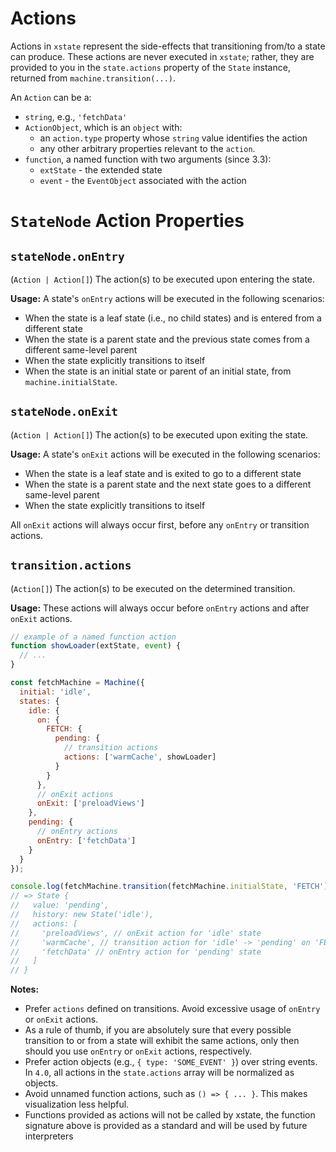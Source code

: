 # Actions

Actions in `xstate` represent the side-effects that transitioning from/to a state can produce. These actions are never executed in `xstate`; rather, they are provided to you in the `state.actions` property of the `State` instance, returned from `machine.transition(...)`.

<!-- See the [executing actions](#TODO) guide for more information. -->

An `Action` can be a:
  - `string`, e.g., `'fetchData'`
  - `ActionObject`, which is an `object` with:
    - an `action.type` property whose `string` value identifies the action
    - any other arbitrary properties relevant to the `action`.
  - `function`, a named function with two arguments (since 3.3):
    - `extState` - the extended state
    - `event` - the `EventObject` associated with the action

# `StateNode` Action Properties

## `stateNode.onEntry`

(`Action | Action[]`) The action(s) to be executed upon entering the state.

**Usage:** A state's `onEntry` actions will be executed in the following scenarios:
- When the state is a leaf state (i.e., no child states) and is entered from a different state
- When the state is a parent state and the previous state comes from a different same-level parent
- When the state explicitly transitions to itself
- When the state is an initial state or parent of an initial state, from `machine.initialState`.

## `stateNode.onExit`

(`Action | Action[]`) The action(s) to be executed upon exiting the state.

**Usage:** A state's `onExit` actions will be executed in the following scenarios:
- When the state is a leaf state and is exited to go to a different state
- When the state is a parent state and the next state goes to a different same-level parent
- When the state explicitly transitions to itself

All `onExit` actions will always occur first, before any `onEntry` or transition actions.

## `transition.actions`

(`Action[]`) The action(s) to be executed on the determined transition.

**Usage:** These actions will always occur before `onEntry` actions and after `onExit` actions.

```js
// example of a named function action
function showLoader(extState, event) {
  // ...
}

const fetchMachine = Machine({
  initial: 'idle',
  states: {
    idle: {
      on: {
        FETCH: {
          pending: {
            // transition actions
            actions: ['warmCache', showLoader]
          }
        }
      },
      // onExit actions
      onExit: ['preloadViews']
    },
    pending: {
      // onEntry actions
      onEntry: ['fetchData']
    }
  }
});

console.log(fetchMachine.transition(fetchMachine.initialState, 'FETCH'));
// => State {
//   value: 'pending',
//   history: new State('idle'),
//   actions: [
//     'preloadViews', // onExit action for 'idle' state
//     'warmCache', // transition action for 'idle' -> 'pending' on 'FETCH'
//     'fetchData' // onEntry action for 'pending' state
//   ]
// }
```

**Notes:**
- Prefer `actions` defined on transitions. Avoid excessive usage of `onEntry` or `onExit` actions.
- As a rule of thumb, if you are absolutely sure that every possible transition to or from a state will exhibit the same actions, only then should you use `onEntry` or `onExit` actions, respectively.
- Prefer action objects (e.g., `{ type: 'SOME_EVENT' }`) over string events. In `4.0`, all actions in the `state.actions` array will be normalized as objects.
- Avoid unnamed function actions, such as `() => { ... }`. This makes visualization less helpful.
- Functions provided as actions will not be called by xstate, the function signature above is provided as a standard and will be used by future interpreters

